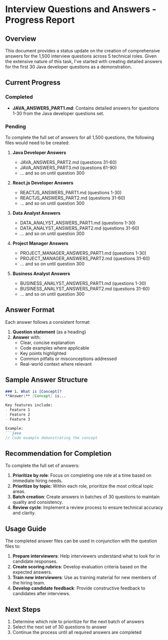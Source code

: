 # Interview Questions and Answers - Progress Report

## Overview

This document provides a status update on the creation of comprehensive answers for the 1,500 interview questions across 5 technical roles. Given the extensive nature of this task, I've started with creating detailed answers for the first 30 Java developer questions as a demonstration.

## Current Progress

### Completed
- **JAVA_ANSWERS_PART1.md**: Contains detailed answers for questions 1-30 from the Java developer questions set.

### Pending
To complete the full set of answers for all 1,500 questions, the following files would need to be created:

1. **Java Developer Answers**
   - JAVA_ANSWERS_PART2.md (questions 31-60)
   - JAVA_ANSWERS_PART3.md (questions 61-90)
   - ... and so on until question 300

2. **React.js Developer Answers**
   - REACTJS_ANSWERS_PART1.md (questions 1-30)
   - REACTJS_ANSWERS_PART2.md (questions 31-60)
   - ... and so on until question 300

3. **Data Analyst Answers**
   - DATA_ANALYST_ANSWERS_PART1.md (questions 1-30)
   - DATA_ANALYST_ANSWERS_PART2.md (questions 31-60)
   - ... and so on until question 300

4. **Project Manager Answers**
   - PROJECT_MANAGER_ANSWERS_PART1.md (questions 1-30)
   - PROJECT_MANAGER_ANSWERS_PART2.md (questions 31-60)
   - ... and so on until question 300

5. **Business Analyst Answers**
   - BUSINESS_ANALYST_ANSWERS_PART1.md (questions 1-30)
   - BUSINESS_ANALYST_ANSWERS_PART2.md (questions 31-60)
   - ... and so on until question 300

## Answer Format

Each answer follows a consistent format:

1. **Question statement** (as a heading)
2. **Answer** with:
   - Clear, concise explanation
   - Code examples where applicable
   - Key points highlighted
   - Common pitfalls or misconceptions addressed
   - Real-world context where relevant

## Sample Answer Structure

```markdown
### 1. What is [Concept]?
**Answer:** [Concept] is...

Key features include:
- Feature 1
- Feature 2
- Feature 3

Example:
```java
// Code example demonstrating the concept
```

## Recommendation for Completion

To complete the full set of answers:

1. **Prioritize by role**: Focus on completing one role at a time based on immediate hiring needs.
2. **Prioritize by topic**: Within each role, prioritize the most critical topic areas.
3. **Batch creation**: Create answers in batches of 30 questions to maintain quality and consistency.
4. **Review cycle**: Implement a review process to ensure technical accuracy and clarity.

## Usage Guide

The completed answer files can be used in conjunction with the question files to:

1. **Prepare interviewers**: Help interviewers understand what to look for in candidate responses.
2. **Create scoring rubrics**: Develop evaluation criteria based on the expected answers.
3. **Train new interviewers**: Use as training material for new members of the hiring team.
4. **Develop candidate feedback**: Provide constructive feedback to candidates after interviews.

## Next Steps

1. Determine which role to prioritize for the next batch of answers
2. Select the next set of 30 questions to answer
3. Continue the process until all required answers are completed